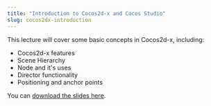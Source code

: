 ```yaml
---
title: "Introduction to Cocos2d-x and Cocos Studio"
slug: cocos2dx-introduction
---
```


This lecture will cover some basic concepts in Cocos2d-x, including:

- Cocos2d-x features
- Scene Hierarchy
- Node and it's uses
- Director functionality
- Positioning and anchor points

You can [download the slides here](https://raw.githubusercontent.com/MakeSchool-Tutorials/SA-2015-Cpp-Games-Lectures/master/P6-Cocos2dx-Intro/Cocos2D-x.pdf).